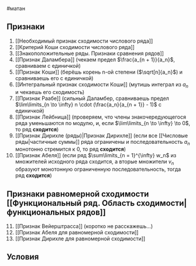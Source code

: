 #матан 
## Признаки
1. [[Необходимый признак сходимости числового ряда]]
2. [[Критерий Коши сходимости числового ряда]]
3. [[Знакоположительные ряды. Признаки сравнения рядов]]
4. [[Признак Даламбера]] (чекаем предел $\frac{a_{n + 1}}{a_n}$, сравниваем с единичкой)
5. [[Признак Коши]] (берёшь корень n-ой степени ($\sqrt[n]{a_n}$) и сравниваешь его с единичкой)
6. [[Интегральный признак сходимости Коши]] (мутишь интеграл из $a_n$ и чекаешь его сходимость)
7. [[Признак Раабе]] (сильный Даламбер, сравниваешь предел $\lim\limits_{n \to \infty} n \cdot (\frac{a_n}{a_{n + 1}} - 1)$ с единичкой)
8. [[Признак Лейбница]] (проверяем, что члены знакочередующегося ряда уменьшаются по модулю, и, если $\lim\limits_{n \to \infty} \to 0$, то ряд **сходится**)
9. [[Признак Дирихле (ряды)|Признак Дирихле]] (если все [[Числовые ряды|частичные суммы]] ряда ограничены и последовательность $a_n$ монотонно стремится к 0, то ряд **сходится**)
10. [[Признак Абеля]] (если ряд $\sum\limits_{n = 1}^{\infty} w_n$ из множителей исходного ряда сходится, а вторые множители $v_n$ образуют монотонную ограниченную последовательность, тогда ряд **сходится**)
## Признаки равномерной сходимости [[Функциональный ряд. Область сходимости|функциональных рядов]]
11. [[Признак Вейерштрасса]] (коротко не расскажешь...)
12. [[Признак Абеля для равномерной сходимости]]
13. [[Признак Дирихле для равномерной сходимости]]
## Условия